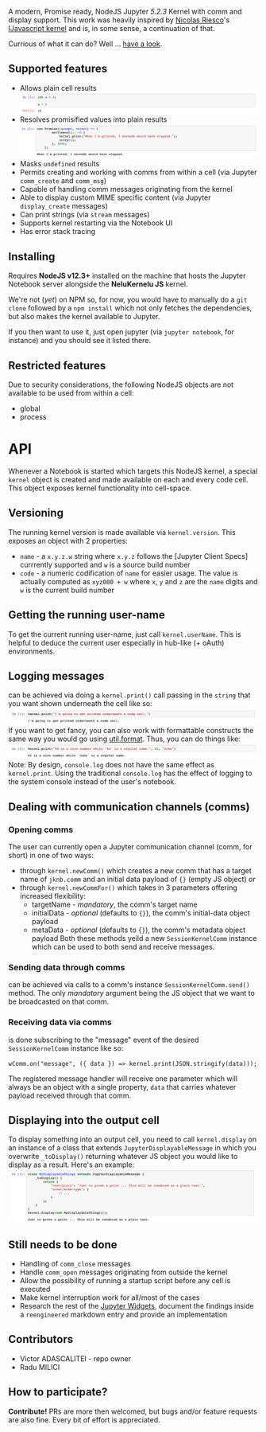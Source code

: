 A modern, Promise ready, NodeJS Jupyter _5.2.3_ Kernel with comm and display support. This work was heavily inspired by [Nicolas Riesco](https://github.com/n-riesco)'s [IJavascript kernel](https://github.com/n-riesco/ijavascript) and is, in some sense, a continuation of that.

Currious of what it can do? Well ... [have a look](nbs/nk-features.ipynb).

## Supported features
* Allows plain cell results  
![plain results](/imgs/own/nk_execute_plain.png)
* Resolves promisified values into plain results  
![promise results](/imgs/own/nk_execute_promise.png)
* Masks `undefined` results
* Permits creating and working with comms from within a cell (via Jupyter `comm_create` and `comm_msg`)
* Capable of handling comm messages originating from the kernel
* Able to display custom MIME specific content (via Jupyter `display_create` messages)
* Can print strings (via `stream` messages) 
* Supports kernel restarting via the Notebook UI 
* Has error stack tracing

## Installing
Requires **NodeJS v12.3+** installed on the machine that hosts the Jupyter Notebook server alongside the **NeluKernelu JS** kernel.

We're not (_yet_) on NPM so, for now, you would have to manually do a `git clone` followed by a `npm install` which not only fetches the dependencies, but also makes the kernel available to Jupyter.

If you then want to use it, just open jupyter (via `jupyter notebook`, for instance) and you should see it listed there.

## Restricted features
Due to security considerations, the following NodeJS objects are not available to be used from within a cell:
* global
* process

# API
Whenever a Notebook is started which targets this NodeJS kernel, a special `kernel` object is created and made available on each and every code cell. This object exposes kernel functionality into cell-space. 

## Versioning
The running kernel version is made available via `kernel.version`. This exposes an object with 2 properties:
* `name` - a `x.y.z.w` string where `x.y.z` follows the [Jupyter Client Specs] currrently supported and `w` is a source build number
* `code` - a numeric codification of `name` for easier usage. The value is actually computed as `xyz000 + w` where `x`, `y` and `z` are the `name` digits and `w` is the current build number
 
## Getting the running user-name
To get the current running user-name, just call `kernel.userName`. This is helpful to deduce the current user especially in hub-like (+ oAuth) environments.

## Logging messages 
can be achieved via doing a `kernel.print()` call passing in the `string` that you want shown underneath the cell like so:  
![kernel.print(string)](/imgs/own/nk_kernel_print_string.png)
If you want to get fancy, you can also work with formattable constructs the same way you would go using [util.format](https://nodejs.org/api/util.html#util_util_format_format_args). Thus, you can do things like:  
![kernel.print(format[, ...args])](/imgs/own/nk_kernel_print_format.png)
Note: By design, `console.log` does not have the same effect as `kernel.print`. Using the traditional `console.log` has the effect of logging to the system console instead of the user's notebook.

## Dealing with communication channels (comms)
### Opening comms
The user can currently open a Jupyter communication channel (comm, for short) in one of two ways:
* through `kernel.newComm()` which creates a new comm that has a target name of `jknb.comm` and an initial data payload of `{}` (empty JS object) _or_
* through `kernel.newCommFor()` which takes in 3 parameters offering increased flexibility:
  * targetName - _mandatory_, the comm's target name
  * initialData - _optional_ (defaults to `{}`), the comm's initial-data object payload
  * metaData - _optional_ (defaults to `{}`), the comm's metadata object payload
Both these methods yeild a new `SessionKernelComm` instance which can be used to both send and receive messages.

### Sending data through comms
can be achieved via calls to a comm's instance `SessionKernelComm.send()` method. The only _mandatory_ argument being the JS object that we want to be broadcasted on that comm.

### Receiving data via comms
is done subscribing to the "message" event of the desired `SessionKernelComm` instance like so:
```
wComm.on("message", ({ data }) => kernel.print(JSON.stringify(data)));
```
The registered message handler will receive one parameter which will always be an object with a single property, `data` that carries whatever payload received through that comm.

## Displaying into the output cell
To display something into an output cell, you need to call `kernel.display` on an instance of a class that extends `JupyterDisplayableMessage` in which you overwrite `_toDisplay()` returning whatever JS object you would like to display as a result.
Here's an example:  
![kernel.display(JupyterDisplayableMessage)](/imgs/own/nk_kernel_display.png)

## Still needs to be done
* Handling of `comm_close` messages
* Handle `comm_open` messages originating from outside the kernel
* Allow the possibility of running a startup script before any cell is executed
* Make kernel interruption work for all/most of the cases
* Research the rest of the [Jupyter Widgets](https://ipywidgets.readthedocs.io/en/latest/), document the findings inside a `reengineered` markdown entry and provide an implementation

## Contributors
* Victor ADASCALITEI - repo owner
* Radu MILICI

## How to participate?
**Contribute!** PRs are more then welcomed, but bugs and/or feature requests are also fine. Every bit of effort is appreciated.